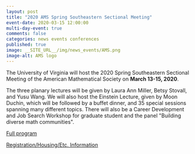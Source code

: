 ```yaml
---
layout: post
title: "2020 AMS Spring Southeastern Sectional Meeting"
event-date: 2020-03-15 12:00:00
multi-day-event: true
comments: false
categories: news events conferences 
published: true
image: __SITE_URL__/img/news_events/AMS.png
image-alt: AMS logo
---
```


The University of Virginia will host the 2020 Spring Southeastern Sectional Meeting of the American Mathematical Society on **March 13-15, 2020**. 

The three planary lectures will be given by Laura Ann Miller, Betsy Stovall, and Yusu Wang. We will also host the Einstein Lecture, given by Moon Duchin, which will be followed by a buffet dinner, and 35 special sessions spanning many different topics. There will also be a Career Development and Job Search Workshop for graduate student and the panel "Building diverse math communities".

[Full program](http://www.ams.org/meetings/sectional/2273_program.html)

[Registration/Housing/Etc. Information](http://www.ams.org/meetings/sectional/2273_other.html)